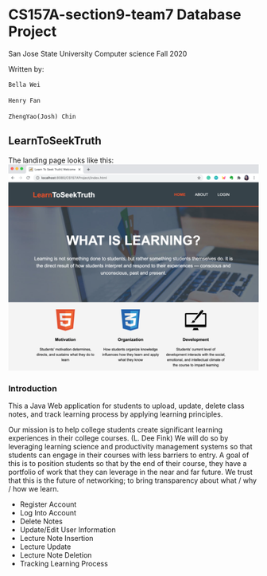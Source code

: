 
# CS157A-section9-team7 Database Project
San Jose State University
Computer science 
Fall 2020

Written by:

  	Bella Wei

  	Henry Fan

	ZhengYao(Josh) Chin


## LearnToSeekTruth
The landing page looks like this: 
<img
src="readme_images/landingpage.png"
raw=true
alt="Landing Page Image"
/>

### Introduction
This a Java Web application for students to upload, update, delete class notes, and track learning process by applying learning principles.

Our mission is to help college students create significant learning experiences in their college courses. (L. Dee Fink)
We will do so by leveraging learning science and productivity management systems so that students can engage in their courses with less barriers to entry.
A goal of this is to position students so that by the end of their course, they have a portfolio of work that they can leverage in the near and far future. We trust that this is the future of networking; to bring transparency about what / why / how we learn.


* Register Account
* Log Into Account
* Delete Notes
* Update/Edit User Information
* Lecture Note Insertion
* Lecture Update
* Lecture Note Deletion
* Tracking Learning Process
